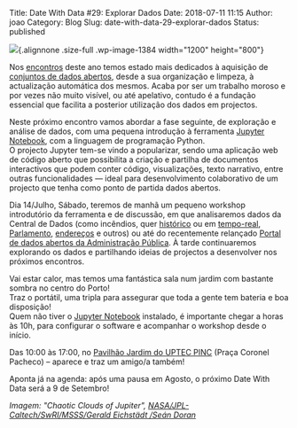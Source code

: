 Title: Date With Data #29: Explorar Dados
Date: 2018-07-11 11:15
Author: joao
Category: Blog
Slug: date-with-data-29-explorar-dados
Status: published

![](http://www.transparenciahackday.org/wp-content/uploads/2018/07/dwd-julho2018_web.jpg){.alignnone .size-full .wp-image-1384 width="1200" height="800"}

Nos [encontros](http://datewithdata.pt) deste ano temos estado mais dedicados à aquisição de [conjuntos de dados abertos](https://github.com/centraldedados), desde a sua organização e limpeza, à actualização automática dos mesmos. Acaba por ser um trabalho moroso e por vezes não muito visível, ou até apelativo, contudo é a fundação essencial que facilita a posterior utilização dos dados em projectos.

Neste próximo encontro vamos abordar a fase seguinte, de exploração e análise de dados, com uma pequena introdução à ferramenta [Jupyter Notebook](http://jupyter.org/), com a linguagem de programação Python.  
O projecto Jupyter tem-se vindo a popularizar, sendo uma aplicação web de código aberto que possibilita a criação e partilha de documentos interactivos que podem conter código, visualizações, texto narrativo, entre outras funcionalidades — ideal para desenvolvimento colaborativo de um projecto que tenha como ponto de partida dados abertos.

Dia 14/Julho, Sábado, teremos de manhã um pequeno workshop introdutório da ferramenta e de discussão, em que analisaremos dados da Central de Dados (como incêndios, quer [histórico](https://github.com/centraldedados/incendios) ou em [tempo-real](https://github.com/centraldedados/protecao_civil), [Parlamento](https://github.com/centraldedados/parlamento), [endereços](https://github.com/centraldedados/enderecos) e outros) ou até do recentemente relançado [Portal de dados abertos da Administração Pública](https://dados.gov.pt). À tarde continuaremos explorando os dados e partilhando ideias de projectos a desenvolver nos próximos encontros.

Vai estar calor, mas temos uma fantástica sala num jardim com bastante sombra no centro do Porto!  
Traz o portátil, uma tripla para assegurar que toda a gente tem bateria e boa disposição!  
Quem não tiver o [Jupyter Notebook](http://jupyter.org/) instalado, é importante chegar a horas às 10h, para configurar o software e acompanhar o workshop desde o início.

Das 10:00 às 17:00, no [Pavilhão Jardim do UPTEC PINC](http://www.openstreetmap.org/?mlat=41.15137&mlon=-8.61555#map=19/41.15138/-8.61555) (Praça Coronel Pacheco) – aparece e traz um amigo/a também!

Aponta já na agenda: após uma pausa em Agosto, o próximo Date With Data será a 9 de Setembro!

*Imagem: "Chaotic Clouds of Jupiter", [NASA/JPL-Caltech/SwRI/MSSS/Gerald Eichstädt /Seán Doran](https://www.nasa.gov/image-feature/jpl/chaotic-clouds-of-jupiter)*

